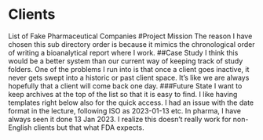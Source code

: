 # Clients
List of Fake Pharmaceutical Companies
#Project Mission
The reason I have chosen this sub directory order is 
because it mimics 
the chronological order of writing a bioanalytical report where I work. 
##Case Study
I think this would be a better system than our current way of keeping 
track of study folders. One of the problems I run into is that once a 
client goes inactive, it never gets swept into a historic or past client 
space. It’s like we are always hopefully that a client will come back 
one day.
###Future State
 I want to keep archives at the top of the list so that 
it is 
easy to find. I like having templates right below also for the quick 
access. I had an issue with the date format in the lecture, following 
ISO as 2023-01-13 etc. In pharma, I have always seen it done 13 Jan 
2023. I realize this doesn’t really work for non-English clients but 
that what FDA expects.
